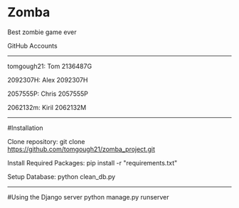 # Zomba
Best zombie game ever

GitHub Accounts

--------------------

tomgough21: Tom 2136487G

2092307H: Alex  2092307H

2057555P: Chris 2057555P

2062132m: Kiril 2062132M

--------------------
#Installation

Clone repository: git clone https://github.com/tomgough21/zomba_project.git

Install Required Packages: pip install -r "requirements.txt"

Setup Database: python clean_db.py


--------------------
#Using the Django server
python manage.py runserver